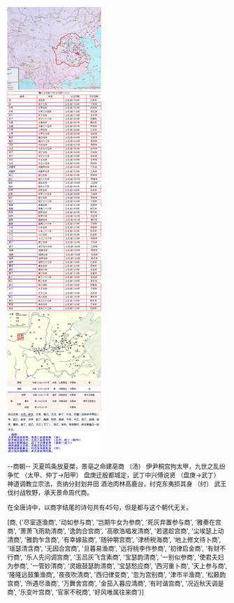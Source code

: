 ![](./1.jpg)

--商朝--
灭夏鸣条放夏桀，景亳之命建亳商 （汤）
伊尹桐宫拘太甲，九世之乱纷争忙 （太甲、仲丁->阳甲）
盘庚迁殷都城定，武丁中兴傅说贤 （盘庚->武丁）
神道调教立宗法，贡纳分封划井田
酒池肉林高鹿台，纣克东夷损其身 （纣）
武王伐纣战牧野，承天景命周代商。



在全唐诗中，以商字结尾的诗句共有45句，但是都与这个朝代无关。

[商, {'尽室逐渔商', '动如参与商', '岂期牛女为参商', '死灰弃置参与商', '雅奏在宫商', '萧萧飞雨助清商', '逸韵合宫商', '高歌浩唱发清商', '若遣趁宫商', '尘埃瑟上动清商', '雅韵乍含商', '有幸嫁盐商', '随钟嚼宫商', '津桥税海商', '地上修文待卜商', '瑶瑟清含商', '无因合宫商', '旦暮易渔商', '远将桃李作参商', '初律启金商', '有财不行商', '乐人先问调宫商', '玉吕灰飞含素商', '宝瑟韵清商', '一别似参商', '使君夫妇为参商', '一管妙清商', '灵娥鼓瑟韵清商', '宝瑟愁应商', '西河重卜商', '天上参与商', '隆隆远鼓集渔商', '夜夜吹清商', '西归律变商', '忽为宫别商', '津市半渔商', '松籁韵宫商', '所遇尽渔商', '万舞舍宫商', '金笳入暮应清商', '有时谐宫商', '况近秋天调是商', '乐变叶宫商', '官家不税商', '好风唯属往来商'}]